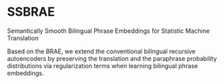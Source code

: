 # SSBRAE
Semantically Smooth Bilingual Phrase Embeddings for Statistic Machine Translation

Based on the BRAE, we extend the conventional bilingual recursive autoencoders by preserving the translation and the paraphrase probability distributions via regularization terms when learning bilingual phrase embeddings.
